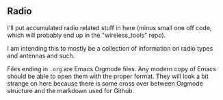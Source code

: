 ## Radio  
  
I'll put accumulated radio related stuff in here (minus small one off code, which will probably end up in the "wireless_tools" repo).  
  
I am intending this to mostly be a collection of information on radio types and antennas and such.
  
Files ending in `.org` are Emacs Orgmode files.  Any modern copy of Emacs should be able to open them with the proper format.  They will look a bit strange on here because there is some cross over between Orgmode structure and the markdown used for Github.  
